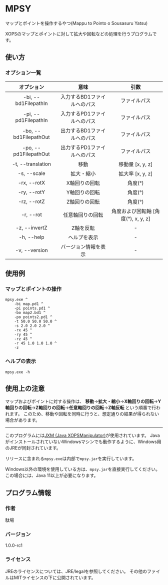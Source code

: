 # MPSY

マップとポイントを操作するやつ(Mappu to Pointo o Sousasuru Yatsu)

XOPSのマップとポイントに対して拡大や回転などの処理を行うプログラムです。

## 使い方

### オプション一覧

|      オプション       |            意味             |                引数                 |
| :-------------------: | :-------------------------: | :---------------------------------: |
| -bi, --bd1FilepathIn  | 入力するBD1ファイルへのパス |            ファイルパス             |
| -pi, --pd1FilepathIn  | 入力するPD1ファイルへのパス |            ファイルパス             |
| -bo, --bd1FilepathOut | 出力するBD1ファイルへのパス |            ファイルパス             |
| -po, --pd1FilepathOut | 出力するPD1ファイルへのパス |            ファイルパス             |
|   -t, --translation   |            移動             |          移動量 [x, y, z]           |
|      -s, --scale      |         拡大・縮小          |          拡大率 [x, y, z]           |
|      -rx, --rotX      |        X軸回りの回転        |               角度(°)               |
|      -ry, --rotY      |        Y軸回りの回転        |               角度(°)               |
|      -rz, --rotZ      |        Z軸回りの回転        |               角度(°)               |
|       -r, --rot       |      任意軸回りの回転       | 角度および回転軸 [角度(°), x, y, z] |
|     -z, --invertZ     |          Z軸を反転          |                  -                  |
|      -h, --help       |        ヘルプを表示         |                  -                  |
|     -v, --version     |    バージョン情報を表示     |                  -                  |

## 使用例

### マップとポイントの操作

```
mpsy.exe ^
	-bi map.pd1 ^
	-pi points.pd1 ^
	-bo map2.bd1 ^
	-po points2.pd1 ^
	-t 50.0 50.0 50.0 ^
	-s 2.0 2.0 2.0 ^
	-rx 45 ^
	-ry 45 ^
	-rz 45 ^
	-r 45 1.0 1.0 1.0 ^
	-z
```

### ヘルプの表示

```
mpsy.exe -h
```

## 使用上の注意

マップおよびポイントに対する操作は、
**移動**→**拡大・縮小**→**X軸回りの回転**→**Y軸回りの回転**→**Z軸回りの回転**→**任意軸回りの回転**→**Z軸反転**
という順番で行われます。
このため、移動や回転を同時に行うと、想定通りの結果が得られない場合があります。

------

このプログラムには[JXM (Java XOPSManipulator)](https://github.com/Dabasan/jxm)が使用されています。
JavaがインストールされていないWindowsマシンでも動作するように、Windows用のJREが同封されています。

リリースに含まれる`mpsy.exe`は内部で`mpsy.jar`を実行しています。

Windows以外の環境を使用している方は、`mpsy.jar`を直接実行してください。
この場合には、Java 11以上が必要になります。

## プログラム情報

### 作者

駄場

### バージョン

1.0.0-rc1

### ライセンス

JREのライセンスについては、JRE/legalを参照してください。
その他のファイルはMITライセンスの下に公開されています。

